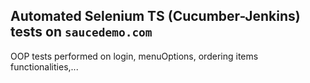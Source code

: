 ## Automated Selenium TS (Cucumber-Jenkins) tests on `saucedemo.com` 
OOP  tests performed on login, menuOptions, ordering items functionalities,...
